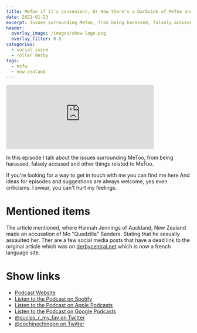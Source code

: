 ```yaml
---
title: MeToo if it's convenient, Or How there's a Darkside of MeToo and how I learned to handle it
date: 2021-01-23
excerpt: Issues surrounding MeToo, from being harassed, falsely accused and other things
header:
  overlay_image: /images/show-logo.png
  overlay_filter: 0.5
categories:
  - social issue
  - roller derby
tags:
  - nsfw
  - new zealand
---
```


<iframe src="https://open.spotify.com/embed-podcast/episode/0LsmCXTvEvOxPAHavZ7kay" width="80%" height="175" frameborder="0" allowtransparency="true" allow="encrypted-media"></iframe>

In this episode I talk about the issues surrounding MeToo, from being harassed, falsely accused and other things related to MeToo.

If you're looking for a way to get in touch with me you can find me here
And ideas for episodes and suggestions are always welcome, yes even criticisms. I swear, you can't hurt my feelings.

# Mentioned items

The article mentioned, where Hannah Jennings of Auckland, New Zealand made an accusation of Mo "Quadzilla" Sanders. Stating that he sexually assaulted her. Ther are a few social media posts that have a dead link to the original article which was on [derbycentral.net](derbycentral.net) which is now a french language site.

# Show links

* <i class='fas fa-link'></i> [Podcast Website](https://sucias.xyz)
* <i class='fab fa-spotify'></i> [Listen to the Podcast on Spotify](https://open.spotify.com/show/3XjoipCU3QzeIaQAAQpBdW)
* <i class='fas fa-podcast'></i> [Listen to the Podcast on Apple Podcasts](https://podcasts.apple.com/us/podcast/sucias-are-my-favorite/id1548173787)
* <i class='fab fa-google-play'></i> [Listen to the Podcast on Google Podcasts](https://podcasts.google.com/feed/aHR0cHM6Ly9hbmNob3IuZm0vcy80MjI0YzYzYy9wb2RjYXN0L3Jzcw==)
* <i class='fab fa-twitter'></i> [@sucias_r_my_fav on Twitter](https://twitter.com/sucias_r_my_fav)
* <i class='fab fa-twitter'></i> [@cochinochingon on Twitter](https://twitter.com/cochinochingon)
